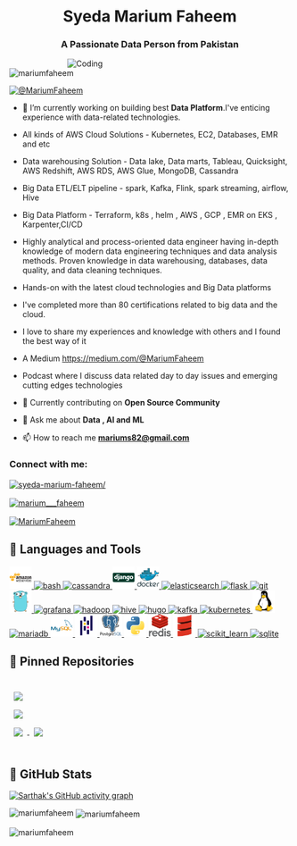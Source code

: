 

<h1 align="center">Syeda Marium Faheem</h1>
<h3 align="center">A Passionate Data Person from Pakistan</h3>
<img align="right" alt="Coding" width="400" src="https://cdn.dribbble.com/users/1162077/screenshots/3848914/programmer.gif">


<p align="left"> <img src="https://komarev.com/ghpvc/?username=mariumfaheem&label=Profile%20views&color=0e75b6&style=flat" alt="mariumfaheem" /> </p>


<p align="left"> <a href="https://medium.com/@MariumFaheem" target="blank"><img src="https://img.shields.io/twitter/follow/mariumfaheem?logo=medium&style=for-the-badge" alt="@MariumFaheem" /></a> </p>

- 🔭 I’m currently working on building best **Data Platform**.I've enticing experience with data-related technologies.

- All kinds of AWS Cloud Solutions - Kubernetes, EC2, Databases, EMR and etc
- Data warehousing Solution - Data lake, Data marts, Tableau, Quicksight, AWS Redshift, AWS RDS, AWS Glue, MongoDB, Cassandra 
- Big Data ETL/ELT pipeline - spark, Kafka, Flink, spark streaming, airflow, Hive 
- Big Data Platform - Terraform, k8s , helm , AWS , GCP , EMR on EKS , Karpenter,CI/CD 

- Highly analytical and process-oriented data engineer having in-depth knowledge of modern data engineering techniques and data analysis methods. Proven   knowledge in data warehousing, databases, data quality, and data cleaning techniques.
-  Hands-on with the latest cloud technologies and Big Data platforms

- I've completed more than 80 certifications related to big data and the cloud.
- I love to share my experiences and knowledge with others and I found the best way of it 
- A Medium https://medium.com/@MariumFaheem
- Podcast where I discuss data related day to day issues and emerging cutting edges technologies

- 🌱 Currently contributing on **Open Source Community**

- 💬 Ask me about **Data , AI and ML**

- 📫 How to reach me **mariums82@gmail.com**



<h3 align="left">Connect with me:</h3>
<p align="left">

  
<a href="https://www.linkedin.com/in/syeda-marium-faheem/" target="blank"><img align="center" src="https://raw.githubusercontent.com/rahuldkjain/github-profile-readme-generator/master/src/images/icons/Social/linked-in-alt.svg" alt="syeda-marium-faheem/" height="30" width="40" /></a>
  
<a href="https://www.instagram.com/marium___faheem/" target="blank"><img align="center" src="https://raw.githubusercontent.com/rahuldkjain/github-profile-readme-generator/master/src/images/icons/Social/instagram.svg" alt="marium___faheem" height="30" width="40" /></a>
  
<a href="https://medium.com/@MariumFaheem" target="blank"><img align="center" src="https://raw.githubusercontent.com/rahuldkjain/github-profile-readme-generator/master/src/images/icons/Social/medium.svg" alt="MariumFaheem" height="30" width="40" /></a>
  
</p>




## 📌 Languages and Tools

<p align="left"> <a href="https://aws.amazon.com" target="_blank" rel="noreferrer"> <img src="https://raw.githubusercontent.com/devicons/devicon/master/icons/amazonwebservices/amazonwebservices-original-wordmark.svg" alt="aws" width="40" height="40"/> </a> <a href="https://www.gnu.org/software/bash/" target="_blank" rel="noreferrer"> <img src="https://www.vectorlogo.zone/logos/gnu_bash/gnu_bash-icon.svg" alt="bash" width="40" height="40"/> </a> <a href="https://cassandra.apache.org/" target="_blank" rel="noreferrer"> <img src="https://www.vectorlogo.zone/logos/apache_cassandra/apache_cassandra-icon.svg" alt="cassandra" width="40" height="40"/> </a> <a href="https://www.djangoproject.com/" target="_blank" rel="noreferrer"> <img src="https://raw.githubusercontent.com/devicons/devicon/master/icons/django/django-original.svg" alt="django" width="40" height="40"/> </a> <a href="https://www.docker.com/" target="_blank" rel="noreferrer"> <img src="https://raw.githubusercontent.com/devicons/devicon/master/icons/docker/docker-original-wordmark.svg" alt="docker" width="40" height="40"/> </a> <a href="https://www.elastic.co" target="_blank" rel="noreferrer"> <img src="https://www.vectorlogo.zone/logos/elastic/elastic-icon.svg" alt="elasticsearch" width="40" height="40"/> </a> <a href="https://flask.palletsprojects.com/" target="_blank" rel="noreferrer"> <img src="https://www.vectorlogo.zone/logos/pocoo_flask/pocoo_flask-icon.svg" alt="flask" width="40" height="40"/> </a> <a href="https://git-scm.com/" target="_blank" rel="noreferrer"> <img src="https://www.vectorlogo.zone/logos/git-scm/git-scm-icon.svg" alt="git" width="40" height="40"/> </a> <a href="https://golang.org" target="_blank" rel="noreferrer"> <img src="https://raw.githubusercontent.com/devicons/devicon/master/icons/go/go-original.svg" alt="go" width="40" height="40"/> </a> <a href="https://grafana.com" target="_blank" rel="noreferrer"> <img src="https://www.vectorlogo.zone/logos/grafana/grafana-icon.svg" alt="grafana" width="40" height="40"/> </a> <a href="https://hadoop.apache.org/" target="_blank" rel="noreferrer"> <img src="https://www.vectorlogo.zone/logos/apache_hadoop/apache_hadoop-icon.svg" alt="hadoop" width="40" height="40"/> </a> <a href="https://hive.apache.org/" target="_blank" rel="noreferrer"> <img src="https://www.vectorlogo.zone/logos/apache_hive/apache_hive-icon.svg" alt="hive" width="40" height="40"/> </a> <a href="https://gohugo.io/" target="_blank" rel="noreferrer"> <img src="https://api.iconify.design/logos-hugo.svg" alt="hugo" width="40" height="40"/> </a> <a href="https://kafka.apache.org/" target="_blank" rel="noreferrer"> <img src="https://www.vectorlogo.zone/logos/apache_kafka/apache_kafka-icon.svg" alt="kafka" width="40" height="40"/> </a> <a href="https://kubernetes.io" target="_blank" rel="noreferrer"> <img src="https://www.vectorlogo.zone/logos/kubernetes/kubernetes-icon.svg" alt="kubernetes" width="40" height="40"/> </a> <a href="https://www.linux.org/" target="_blank" rel="noreferrer"> <img src="https://raw.githubusercontent.com/devicons/devicon/master/icons/linux/linux-original.svg" alt="linux" width="40" height="40"/> </a> <a href="https://mariadb.org/" target="_blank" rel="noreferrer"> <img src="https://www.vectorlogo.zone/logos/mariadb/mariadb-icon.svg" alt="mariadb" width="40" height="40"/> </a> <a href="https://www.mysql.com/" target="_blank" rel="noreferrer"> <img src="https://raw.githubusercontent.com/devicons/devicon/master/icons/mysql/mysql-original-wordmark.svg" alt="mysql" width="40" height="40"/> </a> <a href="https://pandas.pydata.org/" target="_blank" rel="noreferrer"> <img src="https://raw.githubusercontent.com/devicons/devicon/2ae2a900d2f041da66e950e4d48052658d850630/icons/pandas/pandas-original.svg" alt="pandas" width="40" height="40"/> </a> <a href="https://www.postgresql.org" target="_blank" rel="noreferrer"> <img src="https://raw.githubusercontent.com/devicons/devicon/master/icons/postgresql/postgresql-original-wordmark.svg" alt="postgresql" width="40" height="40"/> </a> <a href="https://www.python.org" target="_blank" rel="noreferrer"> <img src="https://raw.githubusercontent.com/devicons/devicon/master/icons/python/python-original.svg" alt="python" width="40" height="40"/> </a> <a href="https://redis.io" target="_blank" rel="noreferrer"> <img src="https://raw.githubusercontent.com/devicons/devicon/master/icons/redis/redis-original-wordmark.svg" alt="redis" width="40" height="40"/> </a> <a href="https://www.scala-lang.org" target="_blank" rel="noreferrer"> <img src="https://raw.githubusercontent.com/devicons/devicon/master/icons/scala/scala-original.svg" alt="scala" width="40" height="40"/> </a> <a href="https://scikit-learn.org/" target="_blank" rel="noreferrer"> <img src="https://upload.wikimedia.org/wikipedia/commons/0/05/Scikit_learn_logo_small.svg" alt="scikit_learn" width="40" height="40"/> </a> <a href="https://www.sqlite.org/" target="_blank" rel="noreferrer"> <img src="https://www.vectorlogo.zone/logos/sqlite/sqlite-icon.svg" alt="sqlite" width="40" height="40"/> </a> </p>



## 📌 Pinned Repositories

<br>

<a href="https://github.com/mariumfaheem/tailwindcss-v2-dark-mode-template">
  <img align="center" style="margin:0.5rem" src="https://github-readme-stats.vercel.app/api/pin/?username=mariumfaheem&repo=Seeds-lab&title_color=ffffff&text_color=c9cacc&icon_color=4AB197&bg_color=1A2B34" />
</a>

<br>

<a href="https://github.com/mariumfaheem/pomegradient">
  <img align="center" style="margin:0.5rem" src="https://github-readme-stats.vercel.app/api/pin/?username=mariumfaheem&repo=Computer-System-Security&title_color=ffffff&text_color=c9cacc&icon_color=4AB197&bg_color=1A2B34" />
</a>

<br>

<a href="https://github.com/mariumfaheem/ng-limeade">
  <img align="center" style="margin:0.5rem" src="https://github-readme-stats.vercel.app/api/pin/?username=mariumfaheem&repo=terraform-aws-msk-apache-kafka-cluster&title_color=ffffff&text_color=c9cacc&icon_color=4AB197&bg_color=1A2B34" />
</a>

<a href="https://github.com/mariumfaheem/officeapi">
  <img align="center" style="margin:0.5rem" src="https://github-readme-stats.vercel.app/api/pin/?username=mariumfaheem&repo=Data-Science&title_color=ffffff&text_color=c9cacc&icon_color=4AB197&bg_color=1A2B34" />
</a>

<br>
<br>

## 📌 GitHub Stats

[![Sarthak's GitHub activity graph](https://activity-graph.herokuapp.com/graph?username=mariumfaheem&&theme=xcode)](https://github.com/mariumfaheem)

<p><img align="left" src="https://github-readme-stats.vercel.app/api/top-langs?username=mariumfaheem&show_icons=true&locale=en&layout=compact&theme=tokyonight" alt="mariumfaheem" /></p>

<p>&nbsp;<img align="center" src="https://github-readme-stats.vercel.app/api?username=mariumfaheem&show_icons=true&locale=en&theme=tokyonight" alt="mariumfaheem" /></p>

<p><img align="center" src="https://github-readme-streak-stats.herokuapp.com/?user=mariumfaheem&&theme=tokyonight" alt="mariumfaheem" /></p>
